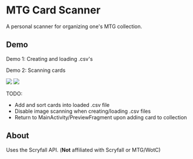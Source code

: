 # MTG Card Scanner
A personal scanner for organizing one's MTG collection.
## Demo
Demo 1: Creating and loading .csv's

Demo 2: Scanning cards

![](https://github.com/miriameisenhofer/mtg-cardscanner/blob/main/select-collection.gif)
![](https://github.com/miriameisenhofer/mtg-cardscanner/blob/main/card-scan.gif)

TODO:
- Add and sort cards into loaded .csv file
- Disable image scanning when creating/loading .csv files
- Return to MainActivity/PreviewFragment upon adding card to collection
## About
Uses the Scryfall API. (**Not** affiliated with Scryfall or MTG/WotC)
